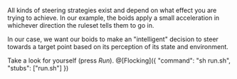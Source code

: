 All kinds of steering strategies exist and depend on what effect you are trying to achieve. In our example, the boids apply a small acceleration in whichever direction the ruleset tells them to go in.

In our case, we want our boids to make an "intelligent" decision to steer towards a target point based on its perception of its state and environment.

Take a look for yourself (press _Run_). 
@[Flocking]({
	"command": "sh run.sh",
	"stubs": ["run.sh"]
})
